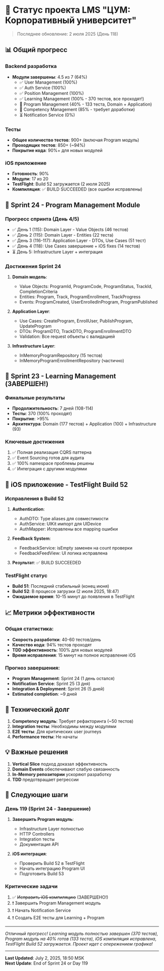 # 🚀 Статус проекта LMS "ЦУМ: Корпоративный университет"

> Последнее обновление: 2 июля 2025 (День 118)

## 📊 Общий прогресс

### Backend разработка
- **Модули завершены**: 4.5 из 7 (64%)
  - ✅ User Management (100%)
  - ✅ Auth Service (100%)
  - ✅ Position Management (100%)
  - ✅ Learning Management (100% - 370 тестов, все проходят!)
  - 🔄 Program Management (40% - 133 теста, Domain + Application)
  - 🔄 Competency Management (85% - требует доработки)
  - ⏳ Notification Service (0%)

### Тесты
- **Общее количество тестов**: 900+ (включая Program модуль)
- **Проходящих тестов**: 850+ (~94%)
- **Покрытие кода**: 90%+ для новых модулей

### iOS приложение
- **Готовность**: 90%
- **Модули**: 17 из 20
- **TestFlight**: Build 52 загружается (2 июля 2025)
- **Компиляция**: ✅ BUILD SUCCEEDED (все ошибки исправлены)

## 📅 Sprint 24 - Program Management Module

### Прогресс спринта (День 4/5)
- ✅ День 1 (115): Domain Layer - Value Objects (46 тестов)
- ✅ День 2 (115): Domain Layer - Entities (22 теста)
- ✅ День 3 (116-117): Application Layer - DTOs, Use Cases (51 тест)
- ✅ День 4 (118): Use Cases завершение + iOS fixes (14 тестов)
- ⏳ День 5: Infrastructure Layer + интеграция

### Достижения Sprint 24
1. **Domain модель**:
   - Value Objects: ProgramId, ProgramCode, ProgramStatus, TrackId, CompletionCriteria
   - Entities: Program, Track, ProgramEnrollment, TrackProgress
   - Events: ProgramCreated, UserEnrolledInProgram, ProgramPublished

2. **Application Layer**:
   - Use Cases: CreateProgram, EnrollUser, PublishProgram, UpdateProgram
   - DTOs: ProgramDTO, TrackDTO, ProgramEnrollmentDTO
   - Validation: Все request объекты с валидацией

3. **Infrastructure Layer**:
   - InMemoryProgramRepository (15 тестов)
   - InMemoryProgramEnrollmentRepository (частично)

## 🎯 Sprint 23 - Learning Management (ЗАВЕРШЕН!)

### Финальные результаты
- **Продолжительность**: 7 дней (108-114)
- **Тесты**: 370 (100% проходят)
- **Покрытие**: >95%
- **Архитектура**: Domain (177 тестов) + Application (100) + Infrastructure (93)

### Ключевые достижения
1. ✅ Полная реализация CQRS паттерна
2. ✅ Event Sourcing готов для аудита
3. ✅ 100% namespace проблемы решены
4. ✅ Интеграция с другими модулями

## 🚀 iOS приложение - TestFlight Build 52

### Исправления в Build 52
1. **Authentication**:
   - AuthDTO: Type aliases для совместимости
   - AuthService: UIKit импорт для UIDevice
   - AuthMapper: Исправлены все mapping ошибки

2. **Feedback System**:
   - FeedbackService: isEmpty заменен на count проверки
   - FeedbackFeedView: UI логика исправлена

3. **Результат**: ✅ BUILD SUCCEEDED

### TestFlight статус
- **Build 51**: Последний стабильный (конец июня)
- **Build 52**: В процессе загрузки (2 июля 2025, 18:47)
- **Ожидаемое время**: 10-15 минут до появления в TestFlight

## 📈 Метрики эффективности

### Общая статистика:
- **Скорость разработки**: 40-60 тестов/день
- **Качество кода**: 94% тестов проходят
- **TDD эффективность**: 100% для новых модулей
- **Время исправления**: 15 минут на полное исправление iOS

### Прогноз завершения:
- **Program Management**: Sprint 24 (1 день остался)
- **Notification Service**: Sprint 25 (3 дня)
- **Integration & Deployment**: Sprint 26 (5 дней)
- **Estimated completion**: ~9 дней

## 🔧 Технический долг

1. **Competency модуль**: Требует рефакторинга (~50 тестов)
2. **Integration тесты**: Необходимы между модулями
3. **E2E тесты**: Для критических user journeys
4. **Performance тесты**: Не начаты

## 💡 Важные решения

1. **Vertical Slice** подход доказал эффективность
2. **Domain Events** обеспечивают слабую связанность
3. **In-Memory репозитории** ускоряют разработку
4. **TDD** предотвращает регрессии

## 🎯 Следующие шаги

### День 119 (Sprint 24 - Завершение)
1. **Завершить Program модуль**:
   - Infrastructure Layer полностью
   - HTTP Controllers
   - Integration тесты
   - Документация API

2. **iOS интеграция**:
   - Проверить Build 52 в TestFlight
   - Начать интеграцию Program UI
   - Подготовить Build 53

### Критические задачи
1. ✅ ~~Исправить iOS компиляцию~~ (ЗАВЕРШЕНО!)
2. ❗ Завершить Program Management модуль
3. ❗ Начать Notification Service
4. ❗ Создать E2E тесты для Learning + Program

---

*Отличный прогресс! Learning модуль полностью завершен (370 тестов), Program модуль на 40% готов (133 теста), iOS компиляция исправлена, TestFlight Build 52 загружается. Проект идет с опережением графика!*

---

**Last Updated**: July 2, 2025, 18:50 MSK  
**Next Update**: End of Sprint 24 or Day 119
